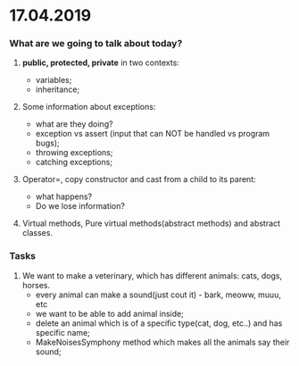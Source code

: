 # 17.04.2019

### What are we going to talk about today?
1. **public, protected, private** in two contexts:
    -   variables;
    -   inheritance;

2. Some information about exceptions:
    -   what are they doing?
    -   exception vs assert (input that can NOT be handled vs program bugs);
    -   throwing exceptions;
    -   catching exceptions;

3. Operator=, copy constructor and cast from a child to its parent:
    -   what happens?
    -   Do we lose information?

4. Virtual methods, Pure virtual methods(abstract methods) and abstract classes.


### Tasks
1. We want to make a veterinary, which has different animals: cats, dogs, horses.
    -   every animal can make a sound(just cout it) - bark, meoww, muuu, etc
    -   we want to be able to add animal inside;
    -   delete an animal which is of a specific type(cat, dog, etc..) and has specific name;
    -   MakeNoisesSymphony method which makes all the animals say their sound;

